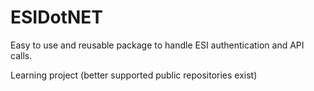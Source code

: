 # ESIDotNET

Easy to use and reusable package to handle ESI authentication and API calls.

Learning project (better supported public repositories exist)
